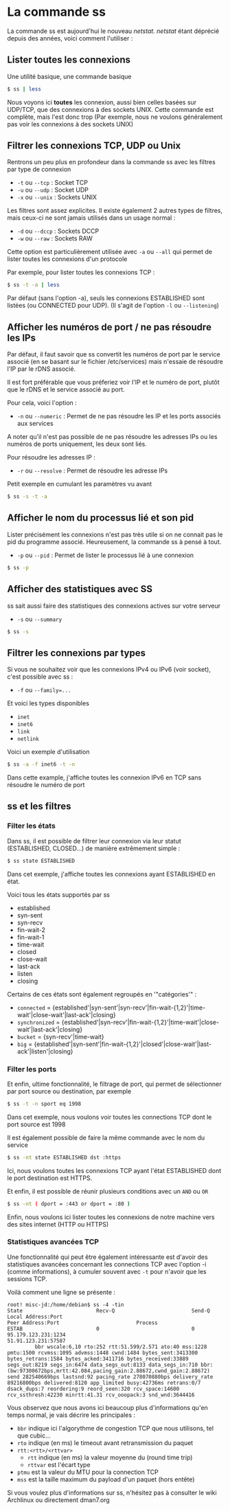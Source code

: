 # La commande ss

La commande ss est aujourd'hui le nouveau *netstat*. *netstat* étant
déprécié depuis des années, voici comment l'utiliser :

## Lister toutes les connexions

Une utilité basique, une commande basique

```bash
$ ss | less
```

Nous voyons ici **toutes** les connexion, aussi bien celles basées sur
UDP/TCP, que des connexions à des sockets UNIX. Cette commande est
complète, mais l'est donc trop (Par exemple, nous ne voulons
généralement pas voir les connexions à des sockets UNIX)

## Filtrer les connexions TCP, UDP ou Unix

Rentrons un peu plus en profondeur dans la commande ss avec les filtres par type de connexion

  * `-t` ou `--tcp` : Socket TCP
  * `-u` ou `--udp` : Socket UDP
  * `-x` ou `--unix` : Sockets UNIX

Les filtres sont assez explicites. Il existe également 2 autres types de filtres, mais ceux-ci ne sont jamais utilisés dans un usage normal :

  * `-d` ou `--dccp` : Sockets DCCP
  * `-w` ou `--raw` : Sockets RAW

Cette option est particulièrement utilisée avec `-a` ou `--all` qui permet de lister toutes les connexions d'un protocole

Par exemple, pour lister toutes les connexions TCP :

```bash
$ ss -t -a | less
```
Par défaut (sans l'option -a), seuls les connexions ESTABLISHED sont listées (ou CONNECTED pour UDP). (Il s'agit de l'option `-l` ou `--listening`)

## Afficher les numéros de port / ne pas résoudre les IPs

Par défaut, il faut savoir que ss convertit les numéros de port par le service associé (en se basant sur le fichier /etc/services) mais n'essaie de résoudre l'IP par le rDNS associé.

Il est fort préférable que vous préferiez voir l'IP et le numéro de port, plutôt que le rDNS et le service associé au port.

Pour cela, voici l'option :

  * `-n` ou `--numeric` : Permet de ne pas résoudre les IP et les ports associés aux services

A noter qu'il n'est pas possible de ne pas résoudre les adresses IPs ou les numéros de ports uniquement, les deux sont liés.

Pour résoudre les adresses IP :

  * `-r` ou `--resolve` : Permet de résoudre les adresse IPs

Petit exemple en cumulant les paramètres vu avant

```bash
$ ss -s -t -a
```

## Afficher le nom du processus lié et son pid

Lister précisément les connexions n'est pas très utile si on ne connait pas le pid du programme associé. Heureusement, la commande ss à pensé à tout.

  * `-p` ou `--pid` : Permet de lister le processus lié à une connexion

```bash
$ ss -p
```

## Afficher des statistiques avec SS

ss sait aussi faire des statistiques des connexions actives sur votre serveur

  * `-s` ou `--summary`

```bash
$ ss -s
```

## Filtrer les connexions par types

Si vous ne souhaitez voir que les connexions IPv4 ou IPv6 (voir socket), c'est possible avec ss :

  * `-f` ou `--family=...`

Et voici les types disponibles

  * `inet`
  * `inet6`
  * `link`
  * `netlink`

Voici un exemple d'utilisation

```bash
$ ss -a -f inet6 -t -n
```

Dans cette example, j'affiche toutes les connexion IPv6 en TCP sans résoudre le numéro de port

## ss et les filtres

### Filter les états

Dans ss, il est possible de filtrer leur connexion via leur statut (ESTABLISHED, CLOSED...) de manière extrêmement simple :

```bash
$ ss state ESTABLISHED
```

Dans cet exemple, j'affiche toutes les connexions ayant ESTABLISHED en
état.

Voici tous les états supportés par ss

  * established
  * syn-sent
  * syn-recv
  * fin-wait-2
  * fin-wait-1
  * time-wait
  * closed
  * close-wait
  * last-ack
  * listen
  * closing

Certains de ces états sont également regroupés en '"catégories'" :

  * `connected` = {established'|syn-sent'|syn-recv'|fin-wait-{1,2}'|time-wait'|close-wait'|last-ack'|closing}
  * `synchronized` = {established'|syn-recv'|fin-wait-{1,2}'|time-wait'|close-wait'|last-ack'|closing}
  * `bucket` = {syn-recv'|time-wait}
  * `big` = {established'|syn-sent'|fin-wait-{1,2}'|closed'|close-wait'|last-ack'|listen'|closing}

### Filter les ports

Et enfin, ultime fonctionnalité, le filtrage de port, qui permet de sélectionner par port source ou destination, par exemple

```bash
$ ss -t -n sport eq 1998
```

Dans cet exemple, nous voulons voir toutes les connections TCP dont le port source est 1998

Il est également possible de faire la même commande avec le nom du service

```bash
$ ss -nt state ESTABLISHED dst :https
```

Ici, nous voulons toutes les connexions TCP ayant l'état ESTABLISHED dont le port destination est HTTPS.

Et enfin, il est possible de réunir plusieurs conditions avec un `AND` ou `OR`

```bash
$ ss -nt ( dport = :443 or dport = :80 )
```

Enfin, nous voulons ici lister toutes les connexions de notre machine vers des sites internet (HTTP ou HTTPS)

### Statistiques avancées TCP

Une fonctionnalité qui peut être également intéressante est d'avoir des statistiques avancées concernant les connections TCP avec l'option -i (comme informations), à cumuler souvent avec `-t` pour n'avoir que les sessions TCP.

Voilà comment une ligne se présente :

```
root! misc-jd:/home/debian$ ss -4 -tin
State                        Recv-Q                         Send-Q                                                  Local Address:Port                                                  Peer Address:Port                         Process
ESTAB                        0                              0                                                      95.179.123.231:1234                                                 51.91.123.231:57587
         bbr wscale:6,10 rto:252 rtt:51.599/2.571 ato:40 mss:1228 pmtu:1500 rcvmss:1095 advmss:1448 cwnd:1484 bytes_sent:3413300 bytes_retrans:1584 bytes_acked:3411716 bytes_received:33889 segs_out:8219 segs_in:6474 data_segs_out:8133 data_segs_in:710 bbr:(bw:97300672bps,mrtt:42.084,pacing_gain:2.88672,cwnd_gain:2.88672) send 282540669bps lastsnd:92 pacing_rate 278070880bps delivery_rate 89216800bps delivered:8120 app_limited busy:42736ms retrans:0/7 dsack_dups:7 reordering:9 reord_seen:320 rcv_space:14600 rcv_ssthresh:42230 minrtt:41.31 rcv_ooopack:3 snd_wnd:3644416
```

Vous observez que nous avons ici beaucoup plus d'informations qu'en temps normal, je vais décrire les principales :

  * `bbr` indique ici l'algorythme de congestion TCP que nous utilisons, tel que cubic...
  * `rto` indique (en ms) le timeout avant retransmission du paquet
  * `rtt:<rtt>/<rttvar>`
    * `rtt` indique (en ms) la valeur moyenne du (round time trip)
    * `rttvar` est l'écart type
  * `ptmu` est la valeur du MTU pour la connection TCP
  * `mss` est la taille maximum du payload d'un paquet (hors entête)

Si vous voulez plus d'informations sur ss, n'hésitez pas à consulter le wiki Archlinux ou directement dman7.org
